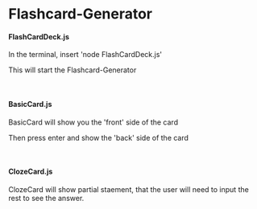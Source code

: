 # Flashcard-Generator
<h4>FlashCardDeck.js</h4>
<p>In the terminal, insert 'node FlashCardDeck.js'</p>
<p>This will start the Flashcard-Generator</p>
<br>
<h4>BasicCard.js</h4>
<p>BasicCard will show you the 'front' side of the card</p>
<p>Then press enter and show the 'back' side of the card</p>
<br>
<h4>ClozeCard.js</h4>
<p>ClozeCard will show partial staement, that the user will need to input the rest to see the answer.</p>
